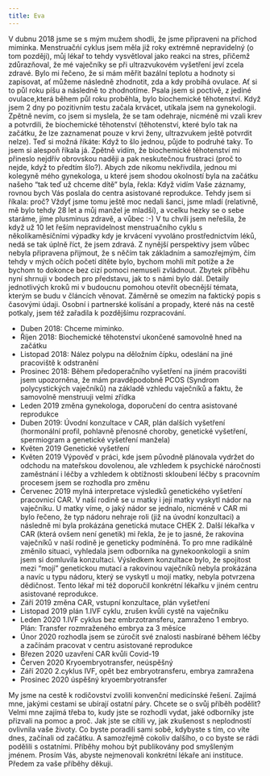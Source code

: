 ```yaml
---
title: Eva
---
```


V dubnu 2018 jsme se s mým mužem shodli, že jsme připraveni na příchod miminka. Menstruačńí cyklus jsem měla již roky extrémně nepravidelný (o tom později), můj lékař to tehdy vysvětloval jako reakci na stres, přičemž zdůrazňoval, že mé vaječníky se při ultrazvukovém vyšetření jeví zcela zdravé. Bylo mi řečeno, že si mám měřit bazální teplotu a hodnoty si zapisovat, ať můžeme následně zhodnotit, zda a kdy probíhá ovulace. Ať si to půl roku píšu a následně to zhodnotíme. Psala jsem si poctivě, z jediné ovulace,která během půl roku proběhla, bylo biochemické těhotenství. Když jsem 2 dny po pozitivním testu začala krvácet, utíkala jsem na gynekologii. Zpětně nevím, co jsem si myslela, že se tam odehraje, nicméně mi vzali krev a potvrdili, že biochemické těhotenství (těhotenství, které bylo tak na začátku, že lze zaznamenat pouze v krvi ženy, ultrazvukem ještě potvrdit nelze). Teď si možná říkáte: Když to šlo jednou, půjde to podruhé taky. To jsem si alespoň říkala já. Zpětně vidím, že biochemické těhotenství mi přineslo nejdřív obrovskou naději a pak neskutečnou frustraci (proč to nejde, když to předtím šlo?). Abych zde nikomu nekřivdila, jednou mi kolegyně mého gynekologa, u které jsem shodou okolností byla na začátku našeho “tak teď už chceme dítě” byla, řekla: Když vidím Vaše záznamy, rovnou bych Vás poslala do centra asistované reprodukce. Tehdy jsem si říkala: proč? Vždyť jsme tomu ještě moc nedali šanci, jsme mladí (relativně, mě bylo tehdy 28 let a můj manžel je mladší), a vcelku hezky se o sebe staráme, jíme plusminus zdravě, a vůbec :-) V tu chvíli jsem neřešila, že když už 10 let řeším nepravidelnost menstruačního cyklu s několikaměsíčními výpadky kdy je krvácení vyvoláno prostřednictvím léků, nedá se tak úplně říct, že jsem zdravá. Z nynější perspektivy jsem vůbec nebyla připravena přijmout, že s něčím tak základním a samozřejmým, čím tehdy v mých očích početí dítěte bylo, bychom mohli mít potíže a že bychom to dokonce bez cizí pomoci nemuseli zvládnout.
Zbytek příběhu nyní shrnuji v bodech pro představu, jak to s námi bylo dál. Detaily jednotlivých kroků mi v budoucnu pomohou otevřít obecnější témata, kterým se budu v článcích věnovat.  Záměrně se omezím na faktický popis s časovými údaji. Osobní i partnerské kolísání a propady, které nás na cestě potkaly, jsem též zařadila k pozdějšímu rozpracování. 


- Duben 2018: Chceme miminko. 
- Říjen 2018: Biochemické těhotenství ukončené samovolně hned na začátku
- Listopad 2018: Nález polypu na děložním čípku, odeslání na jiné pracoviště k odstranění
- Prosinec 2018: Během předoperačního vyšetření na jiném pracovišti jsem upozorněna, že mám pravděpodobně PCOS (Syndrom polycystických vaječníků) na základě vzhledu vaječníků a faktu, že samovolně menstruuji velmi zřídka
- Leden 2019 změna gynekologa, doporučení do centra asistované reprodukce
- Duben 2019: Úvodní konzultace v CAR, plán dalších vyšetření (hormonální profil, pohlavně přenosné choroby, genetické vyšetření, spermiogram a genetické vyšetření manžela)
- Květen 2019 Genetické vyšetření
- Květen 2019 Výpověď v práci, kde jsem původně plánovala vydržet do odchodu na mateřskou dovolenou, ale vzhledem k psychické náročnosti zaměstnání i léčby a vzhledem k obtížnosti skloubení léčby s pracovním procesem jsem se rozhodla pro změnu
- Červenec 2019 mylná interpretace výsledků genetického vyšetření pracovnicí CAR. V naší rodině se u matky i její matky vyskytl nádor na vaječníku. U matky víme, o jaký nádor se jednalo, nicméně v CAR mi bylo řečeno, že typ nádoru nehraje roli (již na úvodní konzultaci) a následně mi byla prokázána genetická mutace CHEK 2. Další lékařka v CAR (která ovšem není genetik) mi řekla, že je to jasné, že rakovina vaječníků v naší rodině je geneticky podmíněná. To pro mne radikálně změnilo situaci, vyhledala jsem odborníka na gynekoonkologii a sním jsem si domluvila konzultaci. Výsledkem konzultace bylo, že spojitost mezi “mojí” genetickou mutací a rakovinou vaječníků nebyla prokázána a navíc u typu nádoru, který se vyskytl u mojí matky, nebyla potvrzena dědičnost. Tento lékař mi též doporučil konkrétní lékařku v jiném centru asistované reprodukce.
- Září 2019 změna CAR, vstupní konzultace, plán vyšetření
- Listopad 2019 plán 1.IVF cyklu, zrušen kvůli cystě na vaječníku
- Leden 2020 1.IVF cyklus bez embrzotransferu, zamraženo 1 embryo. Plán: Transfer rozmraženého embrya za 3 měsíce
- Únor 2020 rozhodla jsem se zúročit své znalosti nasbírané během léčby a začínám pracovat v centru asistované reprodukce
- Březen 2020 uzavření CAR kvůli  Covid-19 
- Červen 2020 Kryoembryotransfer, neúspěšný
- Září 2020 2.cyklus IVF, opět bez embryotransferu, embrya zamražena
- Prosinec 2020 úspěšný kryoembryotransfer

My jsme na cestě k rodičovství zvolili konvenční medicínské řešení. Zajímá mne, jakými cestami se ubírají ostatní páry. Chcete se o svůj příběh podělit? Velmi mne zajímá třeba to, kudy jste se rozhodli vydat, jaké odborníky jste přizvali na pomoc a proč. Jak jste se cítili vy, jak zkušenost s neplodností ovlivnila vaše životy. Co byste poradili sami sobě, kdybyste s tím, co víte dnes, začínali od začátku. A samozřejmě cokoliv dalšího, o co byste se rádi podělili s ostatními. Příběhy mohou být publikovány pod smyšleným jménem. Prosím Vás, abyste nejmenovali konkrétní lékaře ani instituce. Předem za vaše příběhy děkuji. 



